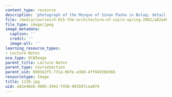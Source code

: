 ```yaml
---
content_type: resource
description: 'photograph of the Mosque of Sinan Pasha in Bulaq: detail of the dome.'
file: /media/courses/4-615-the-architecture-of-cairo-spring-2002/a82e40eb46852942f45899356fcaa974_1139.jpg
file_type: image/jpeg
image_metadata:
  caption: ''
  credit: ''
  image-alt: ''
learning_resource_types:
- Lecture Notes
ocw_type: OCWImage
parent_title: Lecture Notes
parent_type: CourseSection
parent_uid: 6903e2f5-731a-0bfe-a3b8-4ff0493b836b
resourcetype: Image
title: 1139.jpg
uid: a82e40eb-4685-2942-f458-99356fcaa974
---
```

